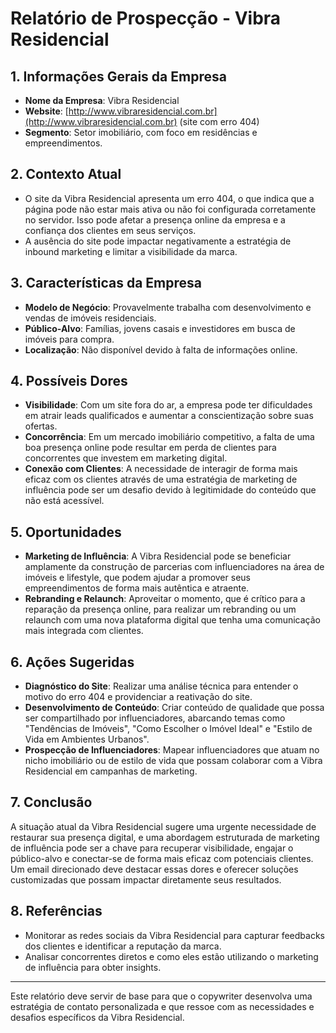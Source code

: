 # Relatório de Prospecção - Vibra Residencial

## 1. Informações Gerais da Empresa
- **Nome da Empresa**: Vibra Residencial
- **Website**: [http://www.vibraresidencial.com.br](http://www.vibraresidencial.com.br) (site com erro 404)
- **Segmento**: Setor imobiliário, com foco em residências e empreendimentos.

## 2. Contexto Atual
- O site da Vibra Residencial apresenta um erro 404, o que indica que a página pode não estar mais ativa ou não foi configurada corretamente no servidor. Isso pode afetar a presença online da empresa e a confiança dos clientes em seus serviços.
- A ausência do site pode impactar negativamente a estratégia de inbound marketing e limitar a visibilidade da marca.

## 3. Características da Empresa
- **Modelo de Negócio**: Provavelmente trabalha com desenvolvimento e vendas de imóveis residenciais.
- **Público-Alvo**: Famílias, jovens casais e investidores em busca de imóveis para compra.
- **Localização**: Não disponível devido à falta de informações online.

## 4. Possíveis Dores
- **Visibilidade**: Com um site fora do ar, a empresa pode ter dificuldades em atrair leads qualificados e aumentar a conscientização sobre suas ofertas.
- **Concorrência**: Em um mercado imobiliário competitivo, a falta de uma boa presença online pode resultar em perda de clientes para concorrentes que investem em marketing digital.
- **Conexão com Clientes**: A necessidade de interagir de forma mais eficaz com os clientes através de uma estratégia de marketing de influência pode ser um desafio devido à legitimidade do conteúdo que não está acessível.

## 5. Oportunidades
- **Marketing de Influência**: A Vibra Residencial pode se beneficiar amplamente da construção de parcerias com influenciadores na área de imóveis e lifestyle, que podem ajudar a promover seus empreendimentos de forma mais autêntica e atraente.
- **Rebranding e Relaunch**: Aproveitar o momento, que é crítico para a reparação da presença online, para realizar um rebranding ou um relaunch com uma nova plataforma digital que tenha uma comunicação mais integrada com clientes.

## 6. Ações Sugeridas
- **Diagnóstico do Site**: Realizar uma análise técnica para entender o motivo do erro 404 e providenciar a reativação do site.
- **Desenvolvimento de Conteúdo**: Criar conteúdo de qualidade que possa ser compartilhado por influenciadores, abarcando temas como "Tendências de Imóveis", "Como Escolher o Imóvel Ideal" e "Estilo de Vida em Ambientes Urbanos".
- **Prospecção de Influenciadores**: Mapear influenciadores que atuam no nicho imobiliário ou de estilo de vida que possam colaborar com a Vibra Residencial em campanhas de marketing.

## 7. Conclusão
A situação atual da Vibra Residencial sugere uma urgente necessidade de restaurar sua presença digital, e uma abordagem estruturada de marketing de influência pode ser a chave para recuperar visibilidade, engajar o público-alvo e conectar-se de forma mais eficaz com potenciais clientes. Um email direcionado deve destacar essas dores e oferecer soluções customizadas que possam impactar diretamente seus resultados.

## 8. Referências
- Monitorar as redes sociais da Vibra Residencial para capturar feedbacks dos clientes e identificar a reputação da marca.
- Analisar concorrentes diretos e como eles estão utilizando o marketing de influência para obter insights.

--- 

Este relatório deve servir de base para que o copywriter desenvolva uma estratégia de contato personalizada e que ressoe com as necessidades e desafios específicos da Vibra Residencial.
